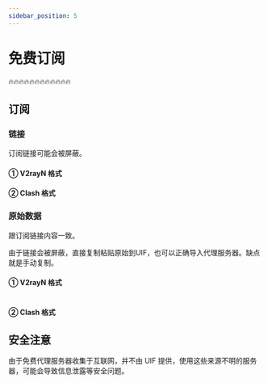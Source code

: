 ```yaml
---
sidebar_position: 5
---
```


# 免费订阅

:fire::fire::fire::fire::fire::fire::fire::fire::fire::fire::fire::fire:

## 订阅

### 链接

订阅链接可能会被屏蔽。

#### ① V2rayN 格式


#### ② Clash 格式


### 原始数据

跟订阅链接内容一致。

由于链接会被屏蔽，直接复制粘贴原始到UIF，也可以正确导入代理服务器。缺点就是手动复制。

#### ① V2rayN 格式

```
```

#### ② Clash 格式

## 安全注意

由于免费代理服务器收集于互联网，并不由 UIF 提供，使用这些来源不明的服务器，可能会导致信息泄露等安全问题。
